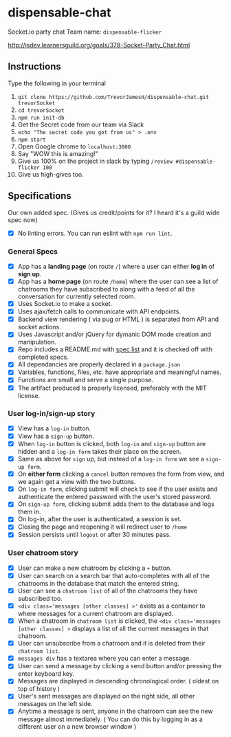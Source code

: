 # dispensable-chat
Socket.io party chat
Team name: `dispensable-flicker`

http://jsdev.learnersguild.org/goals/378-Socket-Party_Chat.html

## Instructions

Type the following in your terminal
1. `git clone https://github.com/TrevorJamesH/dispensable-chat.git trevorSocket`
2. `cd trevorSocket`
3. `npm run init-db`
4. Get the Secret code from our team via Slack
5. `echo "The secret code you got from us" > .env`
6. `npm start`
8. Open Google chrome to `localhost:3000`
9. Say "WOW this is amazing!"
10. Give us 100% on the project in slack by typing `/review #dispensable-flicker 100`
11. Give us high-gives too.

## Specifications

Our own added spec. (Gives us credit/points for it? I heard it's a guild wide spec now)
- [X] No linting errors. You can run eslint with `npm run lint`.

### General Specs

- [X] App has a **landing page** (on route `/`) where a user can either **log in** of **sign up**.
- [X] App has a **home page** (on route `/home`) where the user can see a list of chatrooms they have subscribed to along with a feed of all the conversation for currently selected room.
- [X] Uses Socket.io to make a socket.
- [X] Uses ajax/fetch calls to communicate with API endpoints.
- [X] Backend view rendering ( via pug or HTML ) is separated from API and socket actions.
- [X] Uses Javascript and/or jQuery for dymanic DOM mode creation and manipulation.
- [X] Repo includes a README.md with [spec list](http://jsdev.learnersguild.org/) and it is checked off with completed specs.
- [X] All dependancies are properly declared in a `package.json`
- [X] Variables, functions, files, etc. have appropriate and meaningful names.
- [X] Functions are small and serve a single purpose.
- [X] The artifact produced is properly licensed, preferably with the MIT license.

### User log-in/sign-up story

- [X] View has a `log-in` button.
- [X] View has a `sign-up` button.
- [X] When `log-in` button is clicked, both `log-in` and `sign-up` button are hidden and a `log-in form` takes their place on the screen.
- [X] Same as above for `sign` up, but instead of a `log-in form` we see a `sign-up form`.
- [X] On **either form** clicking a `cancel` button removes the form from view, and we again get a view with the two buttons.
- [X] On `log-in form`, clicking submit will check to see if the user exists and authenticate the entered password with the user's stored password.
- [X] On `sign-up form`, clicking submit adds them to the database and logs them in.
- [X] On log-in, after the user is authenticated, a session is set.
- [X] Closing the page and reopening it will redirect user to `/home`
- [X] Session persists until `logout` or after 30 minutes pass.

### User chatroom story

- [X] User can make a new chatroom by clicking a `+` button.
- [X] User can search on a search bar that auto-completes with all of the chatrooms in the database that match the entered string.
- [X] User can see a `chatroom list` of all of the chatrooms they have subscribed too.
- [X] `<div class='messages [other classes] >'` exists as a container to where messages for a current chatroom are displayed.
- [X] When a chatroom in `chatroom list` is clicked, the `<div class='messages [other classes] >` displays a list of all the current messages in that chatroom.
- [X] User can unsubscribe from a chatroom and it is deleted from their `chatroom list`.
- [X] `messages div` has a textarea where you can enter a message.
- [X] User can send a message by clicking a send button and/or pressing the enter keyboard key.
- [X] Messages are displayed in descending chronological order. ( oldest on top of history )
- [X] User's sent messages are displayed on the right side, all other messages on the left side.
- [X] Anytime a message is sent, anyone in the chatroom can see the new message almost immediately. ( You can do this by logging in as a different user on a new browser window )
